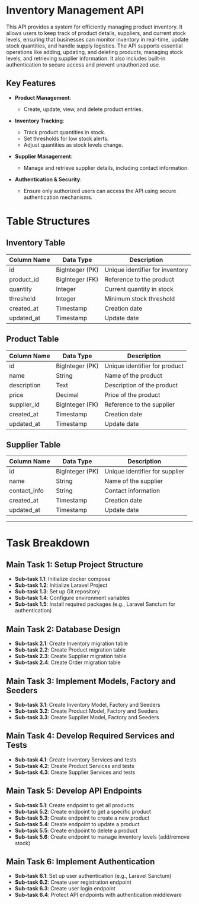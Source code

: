 # Inventory Management API

This API provides a system for efficiently managing product inventory. It allows users to keep track of product details, suppliers, and current stock levels, ensuring that businesses can monitor inventory in real-time, update stock quantities, and handle supply logistics. The API supports essential operations like adding, updating, and deleting products, managing stock levels, and retrieving supplier information. It also includes built-in authentication to secure access and prevent unauthorized use.

## Key Features

- **Product Management**: 
  - Create, update, view, and delete product entries.
  
- **Inventory Tracking**: 
  - Track product quantities in stock.
  - Set thresholds for low stock alerts.
  - Adjust quantities as stock levels change.

- **Supplier Management**: 
  - Manage and retrieve supplier details, including contact information.

- **Authentication & Security**: 
  - Ensure only authorized users can access the API using secure authentication mechanisms.

# Table Structures

## Inventory Table
| Column Name  | Data Type        | Description                      |
|--------------|------------------|----------------------------------|
| id           | BigInteger (PK)   | Unique identifier for inventory  |
| product_id   | BigInteger (FK)   | Reference to the product         |
| quantity     | Integer           | Current quantity in stock        |
| threshold    | Integer           | Minimum stock threshold          |
| created_at   | Timestamp         | Creation date                    |
| updated_at   | Timestamp         | Update date                      |

## Product Table
| Column Name  | Data Type        | Description                      |
|--------------|------------------|----------------------------------|
| id           | BigInteger (PK)   | Unique identifier for product    |
| name         | String            | Name of the product              |
| description  | Text              | Description of the product       |
| price        | Decimal           | Price of the product             |
| supplier_id  | BigInteger (FK)   | Reference to the supplier        |
| created_at   | Timestamp         | Creation date                    |
| updated_at   | Timestamp         | Update date                      |

## Supplier Table
| Column Name  | Data Type        | Description                      |
|--------------|------------------|----------------------------------|
| id           | BigInteger (PK)   | Unique identifier for supplier   |
| name         | String            | Name of the supplier             |
| contact_info | String            | Contact information              |
| created_at   | Timestamp         | Creation date                    |
| updated_at   | Timestamp         | Update date                      |

---

# Task Breakdown

## Main Task 1: Setup Project Structure
- **Sub-task 1.1**: Initialize docker compose
- **Sub-task 1.2**: Initialize Laravel Project
- **Sub-task 1.3**: Set up Git repository
- **Sub-task 1.4**: Configure environment variables
- **Sub-task 1.5**: Install required packages (e.g., Laravel Sanctum for authentication)

## Main Task 2: Database Design
- **Sub-task 2.1**: Create Inventory migration table 
- **Sub-task 2.2**: Create Product migration table
- **Sub-task 2.3**: Create Supplier migration table
- **Sub-task 2.4**: Create Order migration table

## Main Task 3: Implement Models, Factory and Seeders
- **Sub-task 3.1**: Create Inventory Model, Factory and Seeders
- **Sub-task 3.2**: Create Product Model, Factory and Seeders
- **Sub-task 3.3**: Create Supplier Model, Factory and Seeders

## Main Task 4: Develop Required Services and Tests
- **Sub-task 4.1**: Create Inventory Services and tests
- **Sub-task 4.2**: Create Product Services and tests
- **Sub-task 4.3**: Create Supplier Services and tests

## Main Task 5: Develop API Endpoints
- **Sub-task 5.1**: Create endpoint to get all products
- **Sub-task 5.2**: Create endpoint to get a specific product
- **Sub-task 5.3**: Create endpoint to create a new product
- **Sub-task 5.4**: Create endpoint to update a product
- **Sub-task 5.5**: Create endpoint to delete a product
- **Sub-task 5.6**: Create endpoint to manage inventory levels (add/remove stock)

## Main Task 6: Implement Authentication
- **Sub-task 6.1**: Set up user authentication (e.g., Laravel Sanctum)
- **Sub-task 6.2**: Create user registration endpoint
- **Sub-task 6.3**: Create user login endpoint
- **Sub-task 6.4**: Protect API endpoints with authentication middleware
